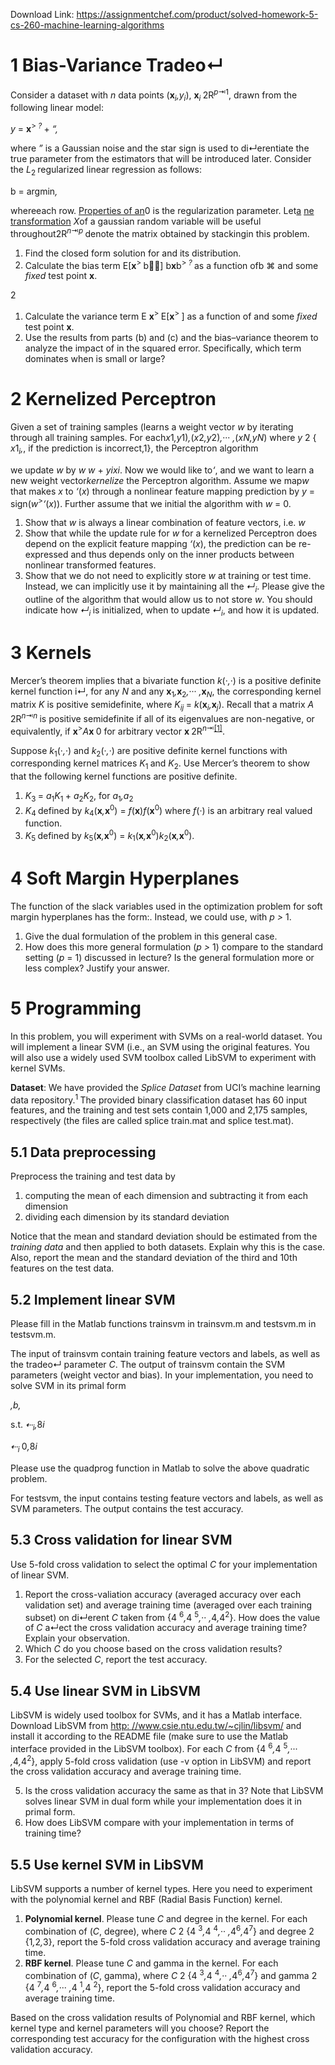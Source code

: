 Download Link: https://assignmentchef.com/product/solved-homework-5-cs-260-machine-learning-algorithms
<br>
<h1>1           Bias-Variance Tradeo↵</h1>

Consider a dataset with <em>n </em>data points (<strong>x</strong><em><sub>i</sub>,y<sub>i</sub></em>), <strong>x</strong><em><sub>i </sub></em>2R<em><sup>p</sup></em><sup>⇥1</sup>, drawn from the following linear model:

<em>y </em>= <strong>x</strong><sup>&gt; <em>? </em></sup>+ <em>“,</em>

where <em>” </em>is a Gaussian noise and the star sign is used to di↵erentiate the true parameter from the estimators that will be introduced later. Consider the <em>L</em><sub>2 </sub>regularized linear regression as follows:

b = argmin<em>,</em>

whereeach row. <a href="https://en.wikipedia.org/wiki/Multivariate_normal_distribution#Affine_transformation">Properties of an</a>0 is the regularization parameter. Let<a href="https://en.wikipedia.org/wiki/Multivariate_normal_distribution#Affine_transformation">a</a> <a href="https://en.wikipedia.org/wiki/Multivariate_normal_distribution#Affine_transformation">ne transformation</a> <em>X</em>of a gaussian random variable will be useful throughout2R<em><sup>n</sup></em><sup>⇥<em>p </em></sup>denote the matrix obtained by stackingin this problem.

<ol>

 <li>Find the closed form solution for and its distribution.</li>

 <li>Calculate the bias term E[<strong>x</strong><sup>&gt; </sup>b⇣] b<strong>x</strong>b<sup>&gt; <em>? </em></sup>as a function ofb ⌘ and some <em>fixed </em>test point <strong>x</strong>.</li>

</ol>

2

<ol>

 <li>Calculate the variance term E <strong>x</strong><sup>&gt; </sup>E[<strong>x</strong><sup>&gt;             </sup>]              as a function of   and some <em>fixed </em>test point <strong>x</strong>.</li>

 <li>Use the results from parts (b) and (c) and the bias–variance theorem to analyze the impact of in the squared error. Specifically, which term dominates when is small or large?</li>

</ol>

<h1>2           Kernelized Perceptron</h1>

Given a set of training samples (learns a weight vector <em>w </em>by iterating through all training samples. For each<em>x</em>1<em>,y</em>1)<em>,</em>(<em>x</em>2<em>,y</em>2)<em>,</em>··· <em>,</em>(<em>x</em><em>N,y</em><em>N</em>) where <em>y </em>2 { <em>x</em>1<em><sub>i</sub>,</em>, if the prediction is incorrect,1}, the Perceptron algorithm

we update <em>w </em>by <em>w</em> <em>w </em>+ <em>y</em><em>i</em><em>x</em><em>i</em>. Now we would like to<em>‘</em>, and we want to learn a new weight vector<em>kernelize </em>the Perceptron algorithm. Assume we map<em>w </em>that makes <em>x </em>to <em>‘</em>(<em>x</em>) through a nonlinear feature mapping prediction by <em>y </em>= sign(<em>w</em><sup>&gt;</sup><em>‘</em>(<em>x</em>)). Further assume that we initial the algorithm with <em>w </em>= 0.

<ol>

 <li>Show that <em>w </em>is always a linear combination of feature vectors, i.e. <em>w</em></li>

 <li>Show that while the update rule for <em>w </em>for a kernelized Perceptron does depend on the explicit feature mapping <em>‘</em>(<em>x</em>), the prediction can be re-expressed and thus depends only on the inner products between nonlinear transformed features.</li>

 <li>Show that we do not need to explicitly store <em>w </em>at training or test time. Instead, we can implicitly use it by maintaining all the <em>↵<sub>i</sub></em>. Please give the outline of the algorithm that would allow us to not store <em>w</em>. You should indicate how <em>↵<sub>i </sub></em>is initialized, when to update <em>↵<sub>i</sub></em>, and how it is updated.</li>

</ol>

<h1>3           Kernels</h1>

Mercer’s theorem implies that a bivariate function <em>k</em>(·<em>,</em>·) is a positive definite kernel function i↵, for any <em>N </em>and any <strong>x</strong><sub>1</sub><em>,</em><strong>x</strong><sub>2</sub><em>,</em>··· <em>,</em><strong>x</strong><em><sub>N</sub></em>, the corresponding kernel matrix <em>K </em>is positive semidefinite, where <em>K<sub>ij </sub></em>= <em>k</em>(<strong>x</strong><em><sub>i</sub>,</em><strong>x</strong><em><sub>j</sub></em>). Recall that a matrix <em>A </em>2R<em><sup>n</sup></em><sup>⇥<em>n </em></sup>is positive semidefinite if all of its eigenvalues are non-negative, or equivalently, if <strong>x</strong><sup>&gt;</sup><em>A</em><strong>x </strong>0 for arbitrary vector <strong>x </strong>2R<em><sup>n</sup></em><sup>⇥<a href="#_ftn1" name="_ftnref1">[1]</a></sup>.

Suppose <em>k</em><sub>1</sub>(·<em>,</em>·) and <em>k</em><sub>2</sub>(·<em>,</em>·) are positive definite kernel functions with corresponding kernel matrices <em>K</em><sub>1 </sub>and <em>K</em><sub>2</sub>. Use Mercer’s theorem to show that the following kernel functions are positive definite.

<ol>

 <li><em>K</em><sub>3 </sub>= <em>a</em><sub>1</sub><em>K</em><sub>1 </sub>+ <em>a</em><sub>2</sub><em>K</em><sub>2</sub>, for <em>a</em><sub>1</sub><em>,a</em><sub>2 </sub></li>

 <li><em>K</em><sub>4 </sub>defined by <em>k</em><sub>4</sub>(<strong>x</strong><em>,</em><strong>x</strong><sup>0</sup>) = <em>f</em>(<strong>x</strong>)<em>f</em>(<strong>x</strong><sup>0</sup>) where <em>f</em>(·) is an arbitrary real valued function.</li>

 <li><em>K</em><sub>5 </sub>defined by <em>k</em><sub>5</sub>(<strong>x</strong><em>,</em><strong>x</strong><sup>0</sup>) = <em>k</em><sub>1</sub>(<strong>x</strong><em>,</em><strong>x</strong><sup>0</sup>)<em>k</em><sub>2</sub>(<strong>x</strong><em>,</em><strong>x</strong><sup>0</sup>).</li>

</ol>

<h1>4           Soft Margin Hyperplanes</h1>

The function of the slack variables used in the optimization problem for soft margin hyperplanes has the form:. Instead, we could use, with <em>p &gt; </em>1.

<ol>

 <li>Give the dual formulation of the problem in this general case.</li>

 <li>How does this more general formulation (<em>p &gt; </em>1) compare to the standard setting (<em>p </em>= 1) discussed in lecture? Is the general formulation more or less complex? Justify your answer.</li>

</ol>

<h1>5           Programming</h1>

In this problem, you will experiment with SVMs on a real-world dataset. You will implement a linear SVM (i.e., an SVM using the original features. You will also use a widely used SVM toolbox called LibSVM to experiment with kernel SVMs.

<strong>Dataset</strong>: We have provided the <em>Splice Dataset </em>from UCI’s machine learning data repository.<sup>1 </sup>The provided binary classification dataset has 60 input features, and the training and test sets contain 1,000 and 2,175 samples, respectively (the files are called splice train.mat and splice test.mat).

<h2>5.1         Data preprocessing</h2>

Preprocess the training and test data by

<ol>

 <li>computing the mean of each dimension and subtracting it from each dimension</li>

 <li>dividing each dimension by its standard deviation</li>

</ol>

Notice that the mean and standard deviation should be estimated from the <em>training data </em>and then applied to both datasets. Explain why this is the case. Also, report the mean and the standard deviation of the third and 10th features on the test data.

<h2>5.2         Implement linear SVM</h2>

Please fill in the Matlab functions trainsvm in trainsvm.m and testsvm.m in testsvm.m.

The input of trainsvm contain training feature vectors and labels, as well as the tradeo↵ parameter <em>C</em>. The output of trainsvm contain the SVM parameters (weight vector and bias). In your implementation, you need to solve SVM in its primal form

<em>,b,</em>

s.t.                                            <em>⇠<sub>i</sub>,</em>8<em>i</em>

<em>⇠<sub>i          </sub></em>0<em>,</em>8<em>i</em>

Please use the quadprog function in Matlab to solve the above quadratic problem.

For testsvm, the input contains testing feature vectors and labels, as well as SVM parameters. The output contains the test accuracy.

<h2>5.3         Cross validation for linear SVM</h2>

Use 5-fold cross validation to select the optimal <em>C </em>for your implementation of linear SVM.

<ol>

 <li>Report the cross-valiation accuracy (averaged accuracy over each validation set) and average training time (averaged over each training subset) on di↵erent <em>C </em>taken from {4 <sup>6</sup><em>,</em>4 <sup>5</sup><em>,</em>·· <em>,</em>4<em>,</em>4<sup>2</sup>}. How does the value of <em>C </em>a↵ect the cross validation accuracy and average training time? Explain your observation.</li>

 <li>Which <em>C </em>do you choose based on the cross validation results?</li>

 <li>For the selected <em>C</em>, report the test accuracy.</li>

</ol>

<h2>5.4         Use linear SVM in LibSVM</h2>

LibSVM is widely used toolbox for SVMs, and it has a Matlab interface. Download LibSVM from <a href="http://www.csie.ntu.edu.tw/~cjlin/libsvm/">http: </a><a href="http://www.csie.ntu.edu.tw/~cjlin/libsvm/">//www.csie.ntu.edu.tw/</a><a href="http://www.csie.ntu.edu.tw/~cjlin/libsvm/">~</a><a href="http://www.csie.ntu.edu.tw/~cjlin/libsvm/">cjlin/libsvm/</a> and install it according to the README file (make sure to use the Matlab interface provided in the LibSVM toolbox). For each <em>C </em>from {4 <sup>6</sup><em>,</em>4 <sup>5</sup><em>,</em>··· <em>,</em>4<em>,</em>4<sup>2</sup>}, apply 5-fold cross validation (use -v option in LibSVM) and report the cross validation accuracy and average training time.

<ol start="5">

 <li>Is the cross validation accuracy the same as that in 3? Note that LibSVM solves linear SVM in dual form while your implementation does it in primal form.</li>

 <li>How does LibSVM compare with your implementation in terms of training time?</li>

</ol>

<h2>5.5         Use kernel SVM in LibSVM</h2>

LibSVM supports a number of kernel types. Here you need to experiment with the polynomial kernel and RBF (Radial Basis Function) kernel.

<ol>

 <li><strong>Polynomial kernel</strong>. Please tune <em>C </em>and degree in the kernel. For each combination of (<em>C</em>, degree), where <em>C </em>2 {4 <sup>3</sup><em>,</em>4 <sup>4</sup><em>,</em>·· <em>,</em>4<sup>6</sup><em>,</em>4<sup>7</sup>} and degree 2 {1<em>,</em>2<em>,</em>3}, report the 5-fold cross validation accuracy and average training time.</li>

 <li><strong>RBF kernel</strong>. Please tune <em>C </em>and gamma in the kernel. For each combination of (<em>C</em>, gamma), where <em>C </em>2 {4 <sup>3</sup><em>,</em>4 <sup>4</sup><em>,</em>·· <em>,</em>4<sup>6</sup><em>,</em>4<sup>7</sup>} and gamma 2 {4 <sup>7</sup><em>,</em>4 <sup>6</sup><em>,</em>··· <em>,</em>4 <sup>1</sup><em>,</em>4 <sup>2</sup>}, report the 5-fold cross validation accuracy and average training time.</li>

</ol>

Based on the cross validation results of Polynomial and RBF kernel, which kernel type and kernel parameters will you choose? Report the corresponding test accuracy for the configuration with the highest cross validation accuracy.


